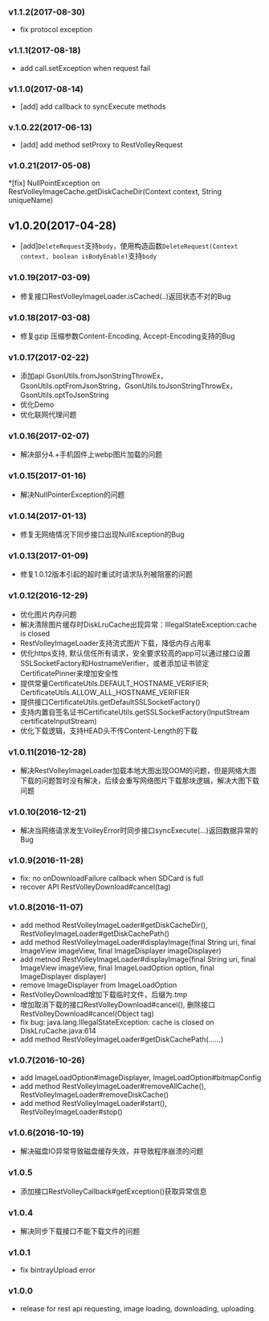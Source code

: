 ### v1.1.2(2017-08-30)
* fix protocol exception

### v1.1.1(2017-08-18)
* add call.setException when request fail

### v1.1.0(2017-08-14)
* [add] add callback to syncExecute methods

### v.1.0.22(2017-06-13)
* [add] add method setProxy to RestVolleyRequest

### v1.0.21(2017-05-08)
*[fix] NullPointException on RestVolleyImageCache.getDiskCacheDir(Context context, String uniqueName)

## v1.0.20(2017-04-28)
* [add]`DeleteRequest`支持`body`，使用构造函数`DeleteRequest(Context context, boolean isBodyEnable)`支持`body`

### v1.0.19(2017-03-09)
* 修复接口RestVolleyImageLoader.isCached(..)返回状态不对的Bug

### v1.0.18(2017-03-08)
* 修复gzip 压缩参数Content-Encoding, Accept-Encoding支持的Bug

### v1.0.17(2017-02-22)
* 添加api GsonUtils.fromJsonStringThrowEx， GsonUtils.optFromJsonString，GsonUtils.toJsonStringThrowEx，GsonUtils.optToJsonString
* 优化Demo
* 优化联网代理问题

### v1.0.16(2017-02-07)
* 解决部分4.+手机固件上webp图片加载的问题

### v1.0.15(2017-01-16)
* 解决NullPointerException的问题

### v1.0.14(2017-01-13)
* 修复无网络情况下同步接口出现NullException的Bug

### v1.0.13(2017-01-09)
* 修复1.0.12版本引起的超时重试时请求队列被阻塞的问题

### v1.0.12(2016-12-29)
* 优化图片内存问题
* 解决清除图片缓存时DiskLruCache出现异常：IllegalStateException:cache is closed
* RestVolleyImageLoader支持流式图片下载，降低内存占用率
* 优化https支持, 默认信任所有请求，安全要求较高的app可以通过接口设置SSLSocketFactory和HostnameVerifier，或者添加证书锁定CertificatePinner来增加安全性
* 提供常量CertificateUtils.DEFAULT_HOSTNAME_VERIFIER; CertificateUtils.ALLOW_ALL_HOSTNAME_VERIFIER
* 提供接口CertificateUtils.getDefaultSSLSocketFactory()
* 支持内置自签名证书CertificateUtils.getSSLSocketFactory(InputStream certificateInputStream)
* 优化下载逻辑，支持HEAD头不传Content-Length的下载

### v1.0.11(2016-12-28)
* 解决RestVolleyImageLoader加载本地大图出现OOM的问题，但是网络大图下载的问题暂时没有解决，后续会重写网络图片下载那块逻辑，解决大图下载问题

### v1.0.10(2016-12-21)
 * 解决当网络请求发生VolleyError时同步接口syncExecute(...)返回数据异常的Bug

### v1.0.9(2016-11-28)
* fix: no onDownloadFailure callback when SDCard is full
* recover API RestVolleyDownload#cancel(tag)

### v1.0.8(2016-11-07)
* add method RestVolleyImageLoader#getDiskCacheDir(), RestVolleyImageLoader#getDiskCachePath()
* add method RestVolleyImageLoader#displayImage(final String uri, final ImageView imageView, final ImageDisplayer imageDisplayer)
* add metnod RestVolleyImageLoader#displayImage(final String uri, final ImageView imageView, final ImageLoadOption option, final ImageDisplayer displayer)
* remove ImageDisplayer from ImageLoadOption
* RestVolleyDownload增加下载临时文件，后缀为.tmp
* 增加取消下载的接口RestVolleyDownload#cancel(), 删除接口RestVolleyDownload#cancel(Object tag)
* fix bug: java.lang.IllegalStateException: cache is closed on DiskLruCache.java:614
* add method RestVolleyImageLoader#getDiskCachePath(......)

### v1.0.7(2016-10-26)
* add ImageLoadOption#imageDisplayer, ImageLoadOption#bitmapConfig
* add method RestVolleyImageLoader#removeAllCache(), RestVolleyImageLoader#removeDiskCache()
* add method RestVolleyImageLoader#start(), RestVolleyImageLoader#stop()

### v1.0.6(2016-10-19)
* 解决磁盘IO异常导致磁盘缓存失效，并导致程序崩溃的问题

### v1.0.5
* 添加接口RestVolleyCallback#getException()获取异常信息

### v1.0.4
* 解决同步下载接口不能下载文件的问题

### v1.0.1
* fix bintrayUpload error

### v1.0.0
* release for rest api requesting, image loading, downloading, uploading.


